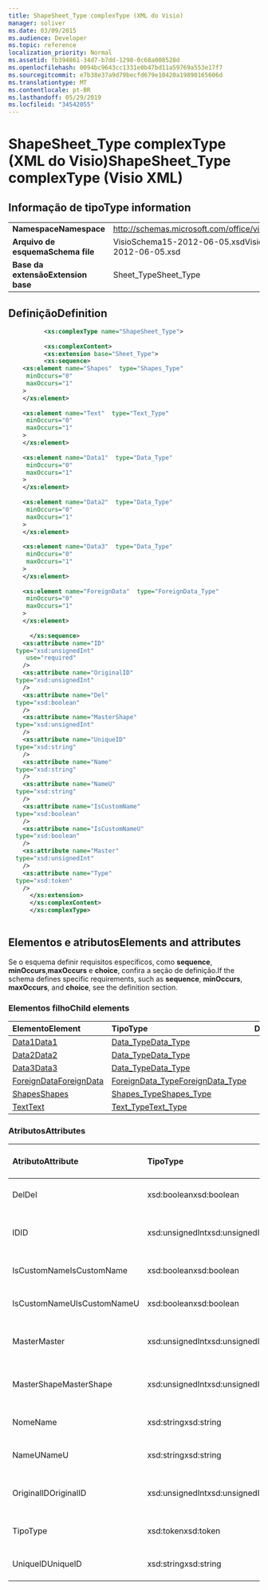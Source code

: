 ```yaml
---
title: ShapeSheet_Type complexType (XML do Visio)
manager: soliver
ms.date: 03/09/2015
ms.audience: Developer
ms.topic: reference
localization_priority: Normal
ms.assetid: fb394861-34d7-b7dd-1298-0c68a008528d
ms.openlocfilehash: 0094bc9643cc1331e0b47bd11a59769a553e17f7
ms.sourcegitcommit: e7b38e37a9d79becfd679e10420a19890165606d
ms.translationtype: MT
ms.contentlocale: pt-BR
ms.lasthandoff: 05/29/2019
ms.locfileid: "34542055"
---
```

# <a name="shapesheet_type-complextype-visio-xml"></a><span data-ttu-id="a5d36-102">ShapeSheet_Type complexType (XML do Visio)</span><span class="sxs-lookup"><span data-stu-id="a5d36-102">ShapeSheet_Type complexType (Visio XML)</span></span>

## <a name="type-information"></a><span data-ttu-id="a5d36-103">Informação de tipo</span><span class="sxs-lookup"><span data-stu-id="a5d36-103">Type information</span></span>

|||
|:-----|:-----|
|<span data-ttu-id="a5d36-104">**Namespace**</span><span class="sxs-lookup"><span data-stu-id="a5d36-104">**Namespace**</span></span> <br/> |http://schemas.microsoft.com/office/visio/2011/1/core  <br/> |
|<span data-ttu-id="a5d36-105">**Arquivo de esquema**</span><span class="sxs-lookup"><span data-stu-id="a5d36-105">**Schema file**</span></span> <br/> |<span data-ttu-id="a5d36-106">VisioSchema15-2012-06-05.xsd</span><span class="sxs-lookup"><span data-stu-id="a5d36-106">VisioSchema15-2012-06-05.xsd</span></span>  <br/> |
|<span data-ttu-id="a5d36-107">**Base da extensão**</span><span class="sxs-lookup"><span data-stu-id="a5d36-107">**Extension base**</span></span> <br/> |<span data-ttu-id="a5d36-108">Sheet_Type</span><span class="sxs-lookup"><span data-stu-id="a5d36-108">Sheet_Type</span></span>  <br/> |
   
## <a name="definition"></a><span data-ttu-id="a5d36-109">Definição</span><span class="sxs-lookup"><span data-stu-id="a5d36-109">Definition</span></span>

```XML
          <xs:complexType name="ShapeSheet_Type">
          
          <xs:complexContent>
          <xs:extension base="Sheet_Type">
          <xs:sequence>
    <xs:element name="Shapes"  type="Shapes_Type"
     minOccurs="0"
     maxOccurs="1"
    >
    </xs:element>
    
    <xs:element name="Text"  type="Text_Type"
     minOccurs="0"
     maxOccurs="1"
    >
    </xs:element>
    
    <xs:element name="Data1"  type="Data_Type"
     minOccurs="0"
     maxOccurs="1"
    >
    </xs:element>
    
    <xs:element name="Data2"  type="Data_Type"
     minOccurs="0"
     maxOccurs="1"
    >
    </xs:element>
    
    <xs:element name="Data3"  type="Data_Type"
     minOccurs="0"
     maxOccurs="1"
    >
    </xs:element>
    
    <xs:element name="ForeignData"  type="ForeignData_Type"
     minOccurs="0"
     maxOccurs="1"
    >
    </xs:element>
    
      </xs:sequence>
    <xs:attribute name="ID"
  type="xsd:unsignedInt"
     use="required"
    />
    <xs:attribute name="OriginalID"
  type="xsd:unsignedInt"
    />
    <xs:attribute name="Del"
  type="xsd:boolean"
    />
    <xs:attribute name="MasterShape"
  type="xsd:unsignedInt"
    />
    <xs:attribute name="UniqueID"
  type="xsd:string"
    />
    <xs:attribute name="Name"
  type="xsd:string"
    />
    <xs:attribute name="NameU"
  type="xsd:string"
    />
    <xs:attribute name="IsCustomName"
  type="xsd:boolean"
    />
    <xs:attribute name="IsCustomNameU"
  type="xsd:boolean"
    />
    <xs:attribute name="Master"
  type="xsd:unsignedInt"
    />
    <xs:attribute name="Type"
  type="xsd:token"
    />
      </xs:extension>
      </xs:complexContent>
      </xs:complexType>
      
```

## <a name="elements-and-attributes"></a><span data-ttu-id="a5d36-110">Elementos e atributos</span><span class="sxs-lookup"><span data-stu-id="a5d36-110">Elements and attributes</span></span>

<span data-ttu-id="a5d36-111">Se o esquema definir requisitos específicos, como **sequence**, **minOccurs**,**maxOccurs** e **choice**, confira a seção de definição.</span><span class="sxs-lookup"><span data-stu-id="a5d36-111">If the schema defines specific requirements, such as **sequence**, **minOccurs**, **maxOccurs**, and **choice**, see the definition section.</span></span> 
  
### <a name="child-elements"></a><span data-ttu-id="a5d36-112">Elementos filho</span><span class="sxs-lookup"><span data-stu-id="a5d36-112">Child elements</span></span>

|<span data-ttu-id="a5d36-113">**Elemento**</span><span class="sxs-lookup"><span data-stu-id="a5d36-113">**Element**</span></span>|<span data-ttu-id="a5d36-114">**Tipo**</span><span class="sxs-lookup"><span data-stu-id="a5d36-114">**Type**</span></span>|<span data-ttu-id="a5d36-115">**Descrição**</span><span class="sxs-lookup"><span data-stu-id="a5d36-115">**Description**</span></span>|
|:-----|:-----|:-----|
|[<span data-ttu-id="a5d36-116">Data1</span><span class="sxs-lookup"><span data-stu-id="a5d36-116">Data1</span></span>](data1-element-shapesheet_type-complextypevisio-xml.md) <br/> |[<span data-ttu-id="a5d36-117">Data_Type</span><span class="sxs-lookup"><span data-stu-id="a5d36-117">Data_Type</span></span>](data_type-complextypevisio-xml.md) <br/> ||
|[<span data-ttu-id="a5d36-118">Data2</span><span class="sxs-lookup"><span data-stu-id="a5d36-118">Data2</span></span>](data2-element-shapesheet_type-complextypevisio-xml.md) <br/> |[<span data-ttu-id="a5d36-119">Data_Type</span><span class="sxs-lookup"><span data-stu-id="a5d36-119">Data_Type</span></span>](data_type-complextypevisio-xml.md) <br/> ||
|[<span data-ttu-id="a5d36-120">Data3</span><span class="sxs-lookup"><span data-stu-id="a5d36-120">Data3</span></span>](data3-element-shapesheet_type-complextypevisio-xml.md) <br/> |[<span data-ttu-id="a5d36-121">Data_Type</span><span class="sxs-lookup"><span data-stu-id="a5d36-121">Data_Type</span></span>](data_type-complextypevisio-xml.md) <br/> ||
|[<span data-ttu-id="a5d36-122">ForeignData</span><span class="sxs-lookup"><span data-stu-id="a5d36-122">ForeignData</span></span>](foreigndata-element-shapesheet_type-complextypevisio-xml.md) <br/> |[<span data-ttu-id="a5d36-123">ForeignData_Type</span><span class="sxs-lookup"><span data-stu-id="a5d36-123">ForeignData_Type</span></span>](foreigndata_type-complextypevisio-xml.md) <br/> ||
|[<span data-ttu-id="a5d36-124">Shapes</span><span class="sxs-lookup"><span data-stu-id="a5d36-124">Shapes</span></span>](shapes-element-shapesheet_type-complextypevisio-xml.md) <br/> |[<span data-ttu-id="a5d36-125">Shapes_Type</span><span class="sxs-lookup"><span data-stu-id="a5d36-125">Shapes_Type</span></span>](shapes_type-complextypevisio-xml.md) <br/> ||
|[<span data-ttu-id="a5d36-126">Text</span><span class="sxs-lookup"><span data-stu-id="a5d36-126">Text</span></span>](text-element-shapesheet_type-complextypevisio-xml.md) <br/> |[<span data-ttu-id="a5d36-127">Text_Type</span><span class="sxs-lookup"><span data-stu-id="a5d36-127">Text_Type</span></span>](text_type-complextypevisio-xml.md) <br/> ||
   
### <a name="attributes"></a><span data-ttu-id="a5d36-128">Atributos</span><span class="sxs-lookup"><span data-stu-id="a5d36-128">Attributes</span></span>

|<span data-ttu-id="a5d36-129">**Atributo**</span><span class="sxs-lookup"><span data-stu-id="a5d36-129">**Attribute**</span></span>|<span data-ttu-id="a5d36-130">**Tipo**</span><span class="sxs-lookup"><span data-stu-id="a5d36-130">**Type**</span></span>|<span data-ttu-id="a5d36-131">**Obrigatório**</span><span class="sxs-lookup"><span data-stu-id="a5d36-131">**Required**</span></span>|<span data-ttu-id="a5d36-132">**Descrição**</span><span class="sxs-lookup"><span data-stu-id="a5d36-132">**Description**</span></span>|<span data-ttu-id="a5d36-133">**Valores possíveis**</span><span class="sxs-lookup"><span data-stu-id="a5d36-133">**Possible values**</span></span>|
|:-----|:-----|:-----|:-----|:-----|
|<span data-ttu-id="a5d36-134">Del</span><span class="sxs-lookup"><span data-stu-id="a5d36-134">Del</span></span>  <br/> |<span data-ttu-id="a5d36-135">xsd:boolean</span><span class="sxs-lookup"><span data-stu-id="a5d36-135">xsd:boolean</span></span>  <br/> |<span data-ttu-id="a5d36-136">opcional</span><span class="sxs-lookup"><span data-stu-id="a5d36-136">optional</span></span>  <br/> ||<span data-ttu-id="a5d36-137">Valores do tipo xsd:boolean.</span><span class="sxs-lookup"><span data-stu-id="a5d36-137">Values of the xsd:boolean type.</span></span>  <br/> |
|<span data-ttu-id="a5d36-138">ID</span><span class="sxs-lookup"><span data-stu-id="a5d36-138">ID</span></span>  <br/> |<span data-ttu-id="a5d36-139">xsd:unsignedInt</span><span class="sxs-lookup"><span data-stu-id="a5d36-139">xsd:unsignedInt</span></span>  <br/> |<span data-ttu-id="a5d36-140">obrigatório</span><span class="sxs-lookup"><span data-stu-id="a5d36-140">required</span></span>  <br/> ||<span data-ttu-id="a5d36-141">Valores do tipo xsd:unsignedInt.</span><span class="sxs-lookup"><span data-stu-id="a5d36-141">Values of the xsd:unsignedInt type.</span></span>  <br/> |
|<span data-ttu-id="a5d36-142">IsCustomName</span><span class="sxs-lookup"><span data-stu-id="a5d36-142">IsCustomName</span></span>  <br/> |<span data-ttu-id="a5d36-143">xsd:boolean</span><span class="sxs-lookup"><span data-stu-id="a5d36-143">xsd:boolean</span></span>  <br/> |<span data-ttu-id="a5d36-144">opcional</span><span class="sxs-lookup"><span data-stu-id="a5d36-144">optional</span></span>  <br/> ||<span data-ttu-id="a5d36-145">Valores do tipo xsd:boolean.</span><span class="sxs-lookup"><span data-stu-id="a5d36-145">Values of the xsd:boolean type.</span></span>  <br/> |
|<span data-ttu-id="a5d36-146">IsCustomNameU</span><span class="sxs-lookup"><span data-stu-id="a5d36-146">IsCustomNameU</span></span>  <br/> |<span data-ttu-id="a5d36-147">xsd:boolean</span><span class="sxs-lookup"><span data-stu-id="a5d36-147">xsd:boolean</span></span>  <br/> |<span data-ttu-id="a5d36-148">opcional</span><span class="sxs-lookup"><span data-stu-id="a5d36-148">optional</span></span>  <br/> ||<span data-ttu-id="a5d36-149">Valores do tipo xsd:boolean.</span><span class="sxs-lookup"><span data-stu-id="a5d36-149">Values of the xsd:boolean type.</span></span>  <br/> |
|<span data-ttu-id="a5d36-150">Master</span><span class="sxs-lookup"><span data-stu-id="a5d36-150">Master</span></span>  <br/> |<span data-ttu-id="a5d36-151">xsd:unsignedInt</span><span class="sxs-lookup"><span data-stu-id="a5d36-151">xsd:unsignedInt</span></span>  <br/> |<span data-ttu-id="a5d36-152">opcional</span><span class="sxs-lookup"><span data-stu-id="a5d36-152">optional</span></span>  <br/> ||<span data-ttu-id="a5d36-153">Valores do tipo xsd:unsignedInt.</span><span class="sxs-lookup"><span data-stu-id="a5d36-153">Values of the xsd:unsignedInt type.</span></span>  <br/> |
|<span data-ttu-id="a5d36-154">MasterShape</span><span class="sxs-lookup"><span data-stu-id="a5d36-154">MasterShape</span></span>  <br/> |<span data-ttu-id="a5d36-155">xsd:unsignedInt</span><span class="sxs-lookup"><span data-stu-id="a5d36-155">xsd:unsignedInt</span></span>  <br/> |<span data-ttu-id="a5d36-156">opcional</span><span class="sxs-lookup"><span data-stu-id="a5d36-156">optional</span></span>  <br/> ||<span data-ttu-id="a5d36-157">Valores do tipo xsd:unsignedInt.</span><span class="sxs-lookup"><span data-stu-id="a5d36-157">Values of the xsd:unsignedInt type.</span></span>  <br/> |
|<span data-ttu-id="a5d36-158">Nome</span><span class="sxs-lookup"><span data-stu-id="a5d36-158">Name</span></span>  <br/> |<span data-ttu-id="a5d36-159">xsd:string</span><span class="sxs-lookup"><span data-stu-id="a5d36-159">xsd:string</span></span>  <br/> |<span data-ttu-id="a5d36-160">opcional</span><span class="sxs-lookup"><span data-stu-id="a5d36-160">optional</span></span>  <br/> ||<span data-ttu-id="a5d36-161">Valores do tipo xsd:string.</span><span class="sxs-lookup"><span data-stu-id="a5d36-161">Values of the xsd:string type.</span></span>  <br/> |
|<span data-ttu-id="a5d36-162">NameU</span><span class="sxs-lookup"><span data-stu-id="a5d36-162">NameU</span></span>  <br/> |<span data-ttu-id="a5d36-163">xsd:string</span><span class="sxs-lookup"><span data-stu-id="a5d36-163">xsd:string</span></span>  <br/> |<span data-ttu-id="a5d36-164">opcional</span><span class="sxs-lookup"><span data-stu-id="a5d36-164">optional</span></span>  <br/> ||<span data-ttu-id="a5d36-165">Valores do tipo xsd:string.</span><span class="sxs-lookup"><span data-stu-id="a5d36-165">Values of the xsd:string type.</span></span>  <br/> |
|<span data-ttu-id="a5d36-166">OriginalID</span><span class="sxs-lookup"><span data-stu-id="a5d36-166">OriginalID</span></span>  <br/> |<span data-ttu-id="a5d36-167">xsd:unsignedInt</span><span class="sxs-lookup"><span data-stu-id="a5d36-167">xsd:unsignedInt</span></span>  <br/> |<span data-ttu-id="a5d36-168">opcional</span><span class="sxs-lookup"><span data-stu-id="a5d36-168">optional</span></span>  <br/> ||<span data-ttu-id="a5d36-169">Valores do tipo xsd:unsignedInt.</span><span class="sxs-lookup"><span data-stu-id="a5d36-169">Values of the xsd:unsignedInt type.</span></span>  <br/> |
|<span data-ttu-id="a5d36-170">Tipo</span><span class="sxs-lookup"><span data-stu-id="a5d36-170">Type</span></span>  <br/> |<span data-ttu-id="a5d36-171">xsd:token</span><span class="sxs-lookup"><span data-stu-id="a5d36-171">xsd:token</span></span>  <br/> |<span data-ttu-id="a5d36-172">opcional</span><span class="sxs-lookup"><span data-stu-id="a5d36-172">optional</span></span>  <br/> ||<span data-ttu-id="a5d36-173">Valores do tipo xsd:token.</span><span class="sxs-lookup"><span data-stu-id="a5d36-173">Values of the xsd:token type.</span></span>  <br/> |
|<span data-ttu-id="a5d36-174">UniqueID</span><span class="sxs-lookup"><span data-stu-id="a5d36-174">UniqueID</span></span>  <br/> |<span data-ttu-id="a5d36-175">xsd:string</span><span class="sxs-lookup"><span data-stu-id="a5d36-175">xsd:string</span></span>  <br/> |<span data-ttu-id="a5d36-176">opcional</span><span class="sxs-lookup"><span data-stu-id="a5d36-176">optional</span></span>  <br/> ||<span data-ttu-id="a5d36-177">Valores do tipo xsd:string.</span><span class="sxs-lookup"><span data-stu-id="a5d36-177">Values of the xsd:string type.</span></span>  <br/> |
   

